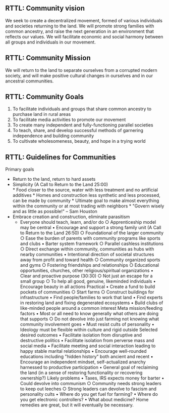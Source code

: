 ## RTTL: Community vision 
We seek to create a decentralized movement, formed of various individuals and societies returning to the land. We will promote strong families with common ancestry, and raise the next generation in an environment that reflects our values. We will facilitate economic and social harmony between all groups and individuals in our movement. 

## RTTL: Community Mission 
We will return to the land to separate ourselves from a corrupted modern society, and will make positive cultural changes in ourselves and in our ancestral communities.

## RTTL: Community Goals 
1. To facilitate individuals and groups that share common ancestry to purchase land in rural areas
2. To facilitate media activities to promote our movement 
3. To create many independent and fully-functioning parallel societies
4. To teach, share, and develop successful methods of garnering independence and building community 
5. To cultivate wholesomeness, beauty, and hope in a trying world

## RTTL: Guidelines for Communities

Primary goals  
* Return to the land, return to hard assets
* Simplicity (A Call to Return to the Land 25:00)  
      * Food closer to the source, water with less treatment and no artificial additives
      * Homes and construction less synthetic and less processed, can be made by community
      * Ultimate goal to make almost everything within the community or at most trading with neighbors
      * "Govern wisely and as little as possible!" – Sam Houston
* Embrace creation and construction, eliminate parasitism
     * Everyone should teach, learn, and/or do
○ Apprenticeship model may be central
• Encourage and support a strong family unit (A Call to Return to the Land 26:50)
○ Foundational of the larger community
○ Ease the burden of parents with community programs like sports and clubs
• Barter system framework
○ Parallel cashless institutions
○ Direct exchange within community, communities as hubs with nearby communities
• Intentional direction of societal structures away from profit and toward health
○ Community organized sports and gyms
○ Fostering friendships and relationships
○ Educational opportunities, churches, other religious/spiritual organizations
• Clear and proactive purpose (30:30)
○ Not just an escape for a small group
○ To help all good, genuine, likeminded individuals
• Encourage beauty in all actions
Practical
• Create a fund to build pockets of communities
○ Start farms
○ Construct buildings for infrastructure
• Find people/families to work that land
• Find experts in restoring land and fixing degenerated ecosystems
• Build clubs of like-minded people around a common interest
Meta mission/feeding factors
• Most or all need to know generally what others are doing that supports
○ Do not devolve into just farming not knowing what community involvement goes
• Must resist cults of personality
• Ideology must be flexible within culture and rigid outside
Selected desired outcomes
• Facilitate isolation from disruptive and destructive politics
• Facilitate isolation from perverse mass and social media
• Facilitate meeting and social interaction leading to happy stable marital relationships
• Encourage well-rounded educations including "hidden history" both ancient and recent
• Encourage an independent mindset, self-actualized anarchy harnessed to productive participation
• General goal of reclaiming the land (in a sense of restoring functionality or recovering ownership?)
Likely problems
• Taxes, IRS expects money for barter
• Could devolve into communism
○ Community needs strong leaders to keep out leeches
○ Strong leaders can devolve to fascism and personality cults
• Where do you get fuel for farming?
• Where do you get electronic controllers?
• What about medicine? Home remedies are great, but it will eventually be necessary.


